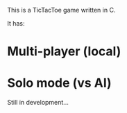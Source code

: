 This is a TicTacToe game written in C.

It has:

# Multi-player (local)

# Solo mode (vs AI)

Still in development...
